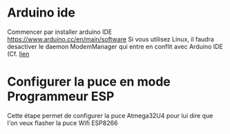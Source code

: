 # Arduino ide
Commencer par installer arduino IDE https://www.arduino.cc/en/main/software
Si vous utilisez Linux, il faudra desactiver le daemon ModemManager qui entre en conflit avec Arduino IDE (Cf. [lien](https://forum.sparkfun.com/viewtopic.php?t=46710)

# Configurer la puce en mode Programmeur ESP
Cette étape permet de configurer la puce Atmega32U4 pour lui dire que l'on veux flasher la puce Wifi ESP8266
